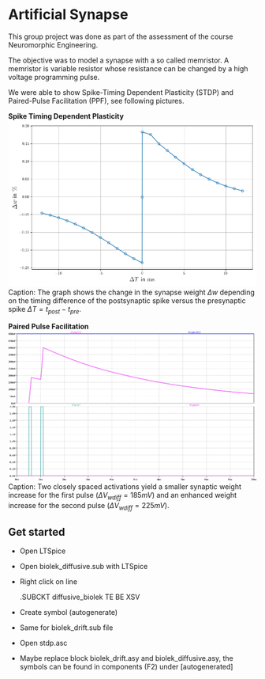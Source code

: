 # Artificial Synapse

This group project was done as part of the assessment of the course Neuromorphic Engineering.

The objective was to model a synapse with a so called memristor.
A memristor is variable resistor whose resistance can be changed by a high voltage programming pulse.

We were able to show Spike-Timing Dependent Plasticity (STDP) and Paired-Pulse Facilitation (PPF), see following pictures.

**Spike Timing Dependent Plasticity**
![STDP](/imgs/stdp_data_not_overlapping.png)
Caption: The graph shows the change in the synapse weight $\Delta w$ depending on the timing difference of the postsynaptic spike versus the presynaptic spike $\Delta T = t_{post} - t_{pre}$. 


**Paired Pulse Facilitation**
![PPF](/imgs/ppf.png)
Caption: Two closely spaced activations yield a smaller synaptic weight increase for the first pulse ($\Delta V_{wdiff} = 185mV$) and an enhanced weight increase for the second pulse ($\Delta V_{wdiff} = 225mV$).

## Get started

 - Open LTSpice
 - Open biolek_diffusive.sub with LTSpice
 - Right click on line 
 
 	.SUBCKT diffusive_biolek TE BE XSV
 	
 - Create symbol (autogenerate)
 - Same for biolek_drift.sub file
 - Open stdp.asc
 - Maybe replace block biolek_drift.asy and biolek_diffusive.asy, the symbols can be found in components (F2) under [autogenerated]

